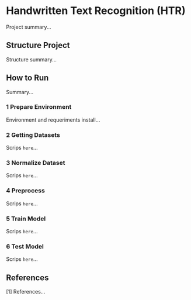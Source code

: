 # Handwritten Text Recognition (HTR)

Project summary...

## Structure Project

Structure summary...

## How to Run

Summary...

### 1 Prepare Environment

Environment and requeriments install...

### 2 Getting Datasets

Scrips `here`...

### 3 Normalize Dataset

Scrips `here`...

### 4 Preprocess

Scrips `here`...

### 5 Train Model

Scrips `here`...

### 6 Test Model

Scrips `here`...

## References

[1] References...